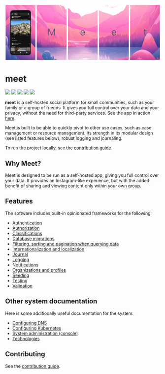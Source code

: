 ![](./images/header.png)

# meet

![](https://img.shields.io/github/actions/workflow/status/johanbook/meet/api.yaml?label=API%20Build)
![](https://img.shields.io/github/actions/workflow/status/johanbook/meet/auth-api.yaml?label=Auth%20API%20Build)
![](https://img.shields.io/github/actions/workflow/status/johanbook/meet/auth-ui.yaml?label=Auth%20UI%20Build)
![](https://img.shields.io/github/actions/workflow/status/johanbook/meet/tracking.yaml?label=Tracking%20Build)
![](https://img.shields.io/github/actions/workflow/status/johanbook/meet/web-ui.yaml?label=Web%20UI%20Build)

**meet** is a self-hosted social platform for small communities, such as your
family or a group of friends. It gives you full control over your data and your
privacy, without the need for third-party services. See the app in action
[here](https://meetly.site).

Meet is built to be able to quickly pivot to other use cases, such as case
management or resource management. Its strength in its modular design (see
listed features below), robust logging and journaling.

To run the project locally, see the [contribution guide](./CONTRIBUTING.md).

## Why Meet?

Meet is designed to be run as a self-hosted app, giving you full control over
your data. It provides an Instagram-like experience, but with the added benefit
of sharing and viewing content only within your own group.

## Features

The software includes built-in opinionated frameworks for the following:

- [Authentication](./docs/authentication.md)
- [Authorization](./docs/authorization.md)
- [Classifications](./docs/classifications.md)
- [Database migrations](./docs/migrations.md)
- [Filtering, sorting and pagination when querying data](./docs/querying.md)
- [Internationalization and localization](./docs/i18n.md)
- [Journal](./docs/journal.md)
- [Logging](./docs/logging.md)
- [Notifications](./docs/notifications.md)
- [Organizations and profiles](./docs/organizations-and-profiles.md)
- [Seeding](./docs/seeding.md)
- [Testing](./docs/testing.md)
- [Validation](./docs/validation.md)

## Other system documentation

Here is some additionally useful documentation for the system:

- [Configuring DNS](./docs/configuring-dns.md)
- [Configuring Kubernetes](./docs/configuring-kubernetes.md)
- [System administration (console)](./docs/system-administration.md)
- [Technologies](./docs/technologies.md)

## Contributing

See the [contribution guide](./CONTRIBUTING.md).
